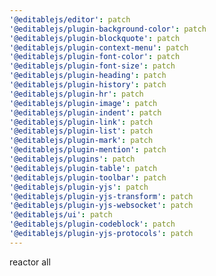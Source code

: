 ```yaml
---
'@editablejs/editor': patch
'@editablejs/plugin-background-color': patch
'@editablejs/plugin-blockquote': patch
'@editablejs/plugin-context-menu': patch
'@editablejs/plugin-font-color': patch
'@editablejs/plugin-font-size': patch
'@editablejs/plugin-heading': patch
'@editablejs/plugin-history': patch
'@editablejs/plugin-hr': patch
'@editablejs/plugin-image': patch
'@editablejs/plugin-indent': patch
'@editablejs/plugin-link': patch
'@editablejs/plugin-list': patch
'@editablejs/plugin-mark': patch
'@editablejs/plugin-mention': patch
'@editablejs/plugins': patch
'@editablejs/plugin-table': patch
'@editablejs/plugin-toolbar': patch
'@editablejs/plugin-yjs': patch
'@editablejs/plugin-yjs-transform': patch
'@editablejs/plugin-yjs-websocket': patch
'@editablejs/ui': patch
'@editablejs/plugin-codeblock': patch
'@editablejs/plugin-yjs-protocols': patch
---
```


reactor all
